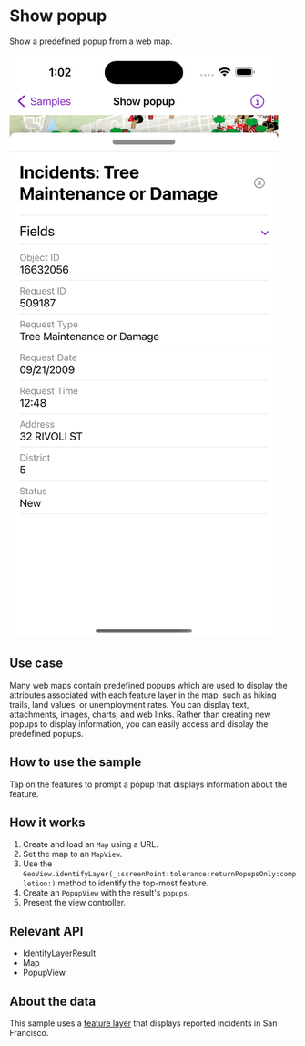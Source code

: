 # Show popup

Show a predefined popup from a web map.

![Show popup screenshot](show-popup.png)

## Use case

Many web maps contain predefined popups which are used to display the attributes associated with each feature layer in the map, such as hiking trails, land values, or unemployment rates. You can display text, attachments, images, charts, and web links. Rather than creating new popups to display information, you can easily access and display the predefined popups.

## How to use the sample

Tap on the features to prompt a popup that displays information about the feature.

## How it works

1. Create and load an `Map` using a URL.
2. Set the map to an `MapView`.
3. Use the `GeoView.identifyLayer(_:screenPoint:tolerance:returnPopupsOnly:completion:)` method to identify the top-most feature.
4. Create an `PopupView` with the result's `popups`.
5. Present the view controller.

## Relevant API

* IdentifyLayerResult
* Map
* PopupView

## About the data

This sample uses a [feature layer](https://sampleserver6.arcgisonline.com/arcgis/rest/services/SF311/FeatureServer/0) that displays reported incidents in San Francisco.
